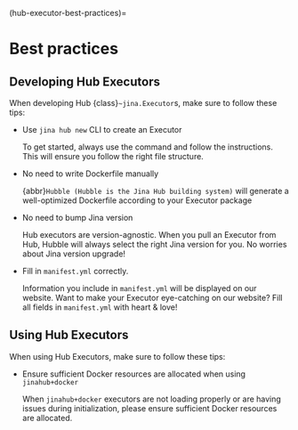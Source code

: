 (hub-executor-best-practices)=
# Best practices

## Developing Hub Executors

When developing Hub {class}`~jina.Executor`s, make sure to follow these tips:

* Use `jina hub new` CLI to create an Executor

  To get started, always use the command and follow the instructions. This will ensure you follow the right file 
structure.

* No need to write Dockerfile manually 

  {abbr}`Hubble (Hubble is the Jina Hub building system)` will generate a well-optimized Dockerfile according to your Executor 
    package


* No need to bump Jina version

  Hub executors are version-agnostic. When you pull an Executor from Hub, Hubble will always select the right Jina 
version for you. No worries about Jina version upgrade!


* Fill in `manifest.yml` correctly. 

  Information you include in `manifest.yml` will be displayed on our website.
Want to make your Executor eye-catching on our website? Fill all fields in `manifest.yml` with heart & love!


## Using Hub Executors

When using Hub Executors, make sure to follow these tips:

* Ensure sufficient Docker resources are allocated when using `jinahub+docker`

  When `jinahub+docker` executors are not loading properly or are having issues during initialization, please ensure sufficient Docker resources are allocated.

